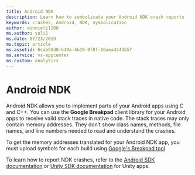 ```yaml
---
title: Android NDK
description: Learn how to symbolicate your Android NDK crash reports
keywords: crashes, Android, NDK, symbolication
author: winnieli1208
ms.author: yuli1
ms.date: 07/23/2019
ms.topic: article
ms.assetid: 6cab50d0-b40a-4b19-9f8f-10aea4243b57
ms.service: vs-appcenter
ms.custom: analytics 
---
```


# Android NDK

Android NDK allows you to implement parts of your Android apps using C and C++. You can use the **Google Breakpad** client library for your Android apps to receive valid stack traces in native code. The stack traces may only contain memory addresses. They don’t show class names, methods, file names, and line numbers needed to read and understand the crashes.

To get the memory addresses translated for your Android NDK app, you must upload symbols for each build using [Google's Breakpad tool](https://github.com/google/breakpad/blob/master/docs/getting_started_with_breakpad.md)

To learn how to report NDK crashes, refer to the [Android SDK documentation](~/sdk/crashes/android.md#reporting-ndk-crashes) or [Unity SDK documentation](~/sdk/crashes/unity.md#reporting-ndk-crashes) for Unity apps.
